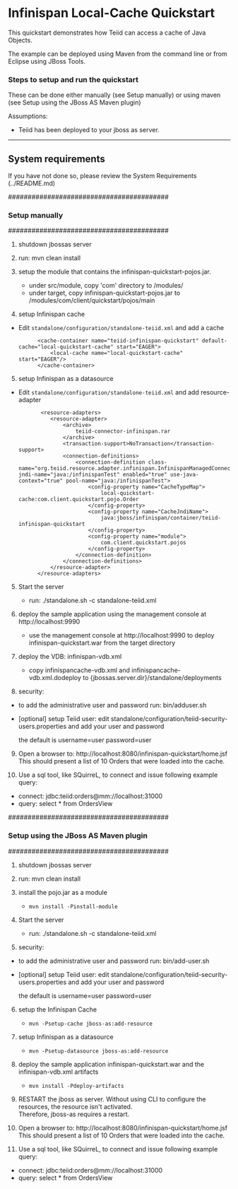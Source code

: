 Infinispan Local-Cache Quickstart
================================

This quickstart demonstrates how Teiid can access a cache of Java Objects.

The example can be deployed using Maven from the command line or from Eclipse using
JBoss Tools.

### Steps to setup and run the quickstart ###
These can be done either manually (see Setup manually) or using maven (see Setup using the JBoss AS Maven plugin) 

Assumptions:
-  Teiid has been deployed to your jboss as server.

-------------------
System requirements
-------------------

If you have not done so, please review the System Requirements (../README.md)


	 
#########################################
### Setup manually
#########################################

1) shutdown jbossas server

2) run:  mvn clean install

3) setup the module that contains the infinispan-quickstart-pojos.jar.
	-	under  src/module,  copy 'com' directory to <jbossas-dir>/modules/
	-   under  target, copy  infinispan-quickstart-pojos.jar to <jbossas-dir>/modules/com/client/quickstart/pojos/main

4) setup Infinispan cache

* Edit `standalone/configuration/standalone-teiid.xml` and add a cache

            <cache-container name="teiid-infinispan-quickstart" default-cache="local-quickstart-cache" start="EAGER">
                <local-cache name="local-quickstart-cache" start="EAGER"/>
            </cache-container>
            
5) setup Infinispan as a datasource

* Edit `standalone/configuration/standalone-teiid.xml` and add resource-adapter

             <resource-adapters>
                <resource-adapter>
                    <archive>
                        teiid-connector-infinispan.rar
                    </archive>
                    <transaction-support>NoTransaction</transaction-support>
                    <connection-definitions>
                        <connection-definition class-name="org.teiid.resource.adapter.infinispan.InfinispanManagedConnectionFactory" jndi-name="java:/infinispanTest" enabled="true" use-java-context="true" pool-name="java:/infinispanTest">
                            <config-property name="CacheTypeMap">
                                local-quickstart-cache:com.client.quickstart.pojo.Order
                            </config-property>
                            <config-property name="CacheJndiName">
                                java:jboss/infinispan/container/teiid-infinispan-quickstart
                            </config-property>
                            <config-property name="module">
                                com.client.quickstart.pojos
                            </config-property>
                        </connection-definition>
                    </connection-definitions>
                </resource-adapter>
            </resource-adapters>

            
5) Start the server

	*  run:  ./standalone.sh -c standalone-teiid.xml

6) deploy the sample application using the management console at http://localhost:9990

	* use the management console at http://localhost:9990 to deploy infinispan-quickstart.war from the target directory
	
7) deploy the VDB: infinispan-vdb.xml

	* copy infinispancache-vdb.xml and infinispancache-vdb.xml.dodeploy to {jbossas.server.dir}/standalone/deployments	

8) security:

-  to add the administrative user and password run: bin/adduser.sh   
-  [optional] setup Teiid user:  edit standalone/configuration/teiid-security-users.properties and add your user and password

	the default is username=user   password=user

9) Open a browser to:  http://localhost:8080/infinispan-quickstart/home.jsf
This should present a list of 10 Orders that were loaded into the cache.

10) Use a sql tool, like SQuirreL, to connect and issue following example query:

-  connect:  jdbc:teiid:orders@mm://localhost:31000
-  query: select * from OrdersView



#########################################
### Setup using the JBoss AS Maven plugin
#########################################

1) shutdown jbossas server

2) run:  mvn clean install

3) install the pojo.jar as a module

	*  `mvn install -Pinstall-module`


4) Start the server

	*  run:  ./standalone.sh -c standalone-teiid.xml
	
5) security:

-  to add the administrative user and password run: bin/add-user.sh   
-  [optional] setup Teiid user:  edit standalone/configuration/teiid-security-users.properties and add your user and password

	the default is username=user   password=user
	

6) setup the Infinispan Cache

    * `mvn -Psetup-cache jboss-as:add-resource` 
    
7) setup Infinispan as a datasource
    
    * `mvn -Psetup-datasource jboss-as:add-resource`  
    
8) deploy the sample application infinispan-quickstart.war and the infinispan-vdb.xml artifacts

	* `mvn install -Pdeploy-artifacts`
	
9) RESTART the jboss as server.  Without using CLI to configure the resources, the resource isn't activated.  
		Therefore, jboss-as requires a restart.
	
10) Open a browser to:  http://localhost:8080/infinispan-quickstart/home.jsf
   This should present a list of 10 Orders that were loaded into the cache.

11) Use a sql tool, like SQuirreL, to connect and issue following example query:

-  connect:  jdbc:teiid:orders@mm://localhost:31000
-  query: select * from OrdersView
